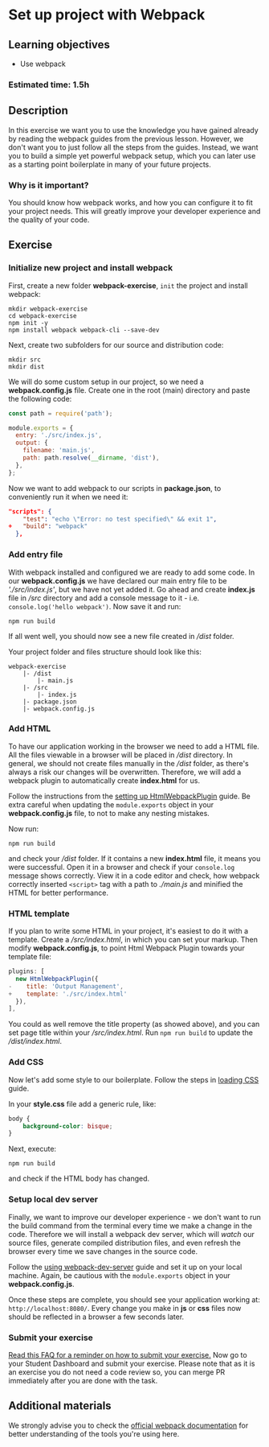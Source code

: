 # Set up project with Webpack

## Learning objectives
- Use webpack

### Estimated time: 1.5h

## Description
In this exercise we want you to use the knowledge you have gained already by reading the webpack guides from the previous lesson. However, we don't want you to just follow all the steps from the guides. Instead, we want you to build a simple yet powerful webpack setup, which you can later use as a starting point boilerplate in many of your future projects.

### Why is it important?
You should know how webpack works, and how you can configure it to fit your project needs. This will greatly improve your developer experience and the quality of  your code.

## Exercise

### Initialize new project and install webpack

First, create a new folder **webpack-exercise**, `init` the project and install webpack:
```
mkdir webpack-exercise
cd webpack-exercise
npm init -y
npm install webpack webpack-cli --save-dev
```
Next, create two subfolders for our source and distribution code:
```
mkdir src
mkdir dist
```
We will do some custom setup in our project, so we need a **webpack.config.js** file. Create one in the root (main) directory and paste the following code:

```javascript
const path = require('path');

module.exports = {
  entry: './src/index.js',
  output: {
    filename: 'main.js',
    path: path.resolve(__dirname, 'dist'),
  },
};
```
Now we want to add webpack to our scripts in **package.json**, to  conveniently run it when we need it:
```json
"scripts": {
    "test": "echo \"Error: no test specified\" && exit 1",
+   "build": "webpack"
  },
```
### Add entry file 
With webpack installed and configured we are ready to add some code. In our **webpack.config.js** we have declared our main entry file to be *'./src/index.js'*, but we have not yet added it. Go ahead and create **index.js** file in */src* directory and add a console message to it - i.e. `console.log('hello webpack')`.
Now save it and run:
```
npm run build
```
If all went well, you should now see a new file created in */dist* folder. 

Your project folder and files structure should look like this:
```
webpack-exercise
    |- /dist
        |- main.js
    |- /src
        |- index.js
    |- package.json
    |- webpack.config.js

```
### Add HTML
To have our application working in the browser we need to add a HTML file. All the files viewable in a browser will be placed in */dist* directory. In general, we should not create files manually in the */dist* folder, as there's always a risk our changes will be overwritten. Therefore, we will add a webpack plugin to automatically create **index.html** for us. 

Follow the instructions from the [setting up HtmlWebpackPlugin](https://webpack.js.org/guides/output-management/#setting-up-htmlwebpackplugin) guide. Be extra careful when updating the `module.exports` object in your **webpack.config.js** file, to not to make any nesting mistakes.

Now run:
```
npm run build
```
and check your */dist* folder. If it contains a new **index.html** file, it means you were successful. Open it in a browser and check if your `console.log` message shows correctly. View it in a code editor and check, how webpack correctly inserted `<script>` tag with a path to *./main.js* and minified the HTML for better performance.

### HTML template
If you plan to write some HTML in your project, it's easiest to do it with a template. Create a */src/index.html*, in which you can set your markup. Then modify **webpack.config.js**, to point Html Webpack Plugin towards your template file:
```javascript
plugins: [
  new HtmlWebpackPlugin({
-    title: 'Output Management',
+    template: './src/index.html'
  }),
],
```
You could as well remove the title property (as showed above), and you can set page title within your */src/index.html*.
Run `npm run build` to update the */dist/index.html*.

### Add CSS
Now let's add some style to our boilerplate.
Follow the steps in [loading CSS](https://webpack.js.org/guides/asset-management/#loading-css) guide.

In your **style.css** file add a generic rule, like:
```css
body {
    background-color: bisque;
}
```
Next, execute:
``` 
npm run build 
```
and check if the HTML body has changed.

### Setup local dev server
Finally, we want to improve our developer experience - we don't want to run the build command from the terminal every time we make a change in the code. 
Therefore we will install a webpack dev server, which will *watch* our source files, generate compiled distribution files, and even refresh the browser every time we save changes in the source code.

Follow the [using webpack-dev-server](https://webpack.js.org/guides/development/#using-webpack-dev-server) guide and set it up on your local machine.
Again, be cautious with the `module.exports` object in your **webpack.config.js**.

Once these steps are complete, you should see your application working at: `http://localhost:8080/`. Every change you make in **js** or **css** files now should be reflected in a browser a few seconds later.

### Submit your exercise
[Read this FAQ for a reminder on how to submit your exercise.](https://microverse.zendesk.com/hc/en-us/articles/360061344234)
Now go to your Student Dashboard and submit your exercise. 
Please note that as it is an exercise you do not need a code review so, you can merge PR immediately after you are done with the task.

## Additional materials
We strongly advise you to check the [official webpack documentation](https://webpack.js.org/concepts/) for better understanding of the tools you're using here.
